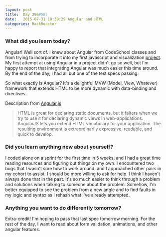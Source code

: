 ```yaml
---
layout: post
title:  Day 29&#58;
date:   2015-07-31 18:39:29 Angular and HTML
categories: HackReactor
---
```


### What did you learn today?

Angular! Well sort of. I knew about Angular from CodeSchool classes and from trying to incorporate it into my first javascript and visualization [project](http://databits.io/submission/edx-student-progress-dashboard). My first attempt at using Angular in a project didn't go so well, but I'm happy to report that integrating Angular was much easier this time around. By the end of the day, I had all but one of the test specs passing.

So what exactly is Angular? It's a delightful MVW (Model, View, Whatever) framework that extends HTML to be more dynamic with data-binding and directives.

Description from [Angular.js](https://angularjs.org/)

> HTML is great for declaring static documents, but it falters when we try to use it for declaring dynamic views in web-applications. AngularJS lets you extend HTML vocabulary for your application. The resulting environment is extraordinarily expressive, readable, and quick to develop.



### Did you learn anything new about yourself?

I coded alone on a sprint for the first time in 5 weeks, and I had a great time reading resources and figuring out things on my own. I encountered two bugs that I wasn't sure how to work around, and I approached other pairs in my cohort to assist. I should be more willing to ask for help. I think I haven't always done that in the past. It's so much easier to think through a problem and solutions when talking to someone about the problem. Somehow, I'm better equipped to see the problem from a new angle and to find faults in my logic and syntax as I rehash what I've already attempted.

### Anything you want to do differently tomorrow?

Extra-credit! I'm hoping to pass that last spec tomorrow morning. For the rest of the day, I want to read about form validation, animations, and other angular features.